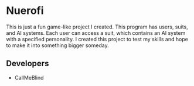 # Nuerofi
This is just a fun game-like project I created. This program has users, suits, and AI systems. Each user can access a suit, which contains an AI system with a specified personality. I created this project to test my skills and hope to make it into something bigger someday.

## Developers
- CallMeBlind

